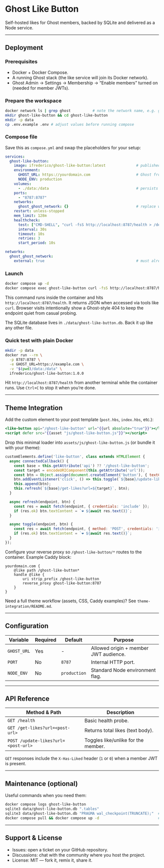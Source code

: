 # Ghost Like Button

Self-hosted likes for Ghost members, backed by SQLite and delivered as a Node service.

---

## Deployment

### Prerequisites

- Docker + Docker Compose.
- A running Ghost stack (the like service will join its Docker network).
- Ghost Admin → Settings → Membership → “Enable members” turned on (needed for member JWTs).

### Prepare the workspace

```bash
docker network ls | grep ghost          # note the network name, e.g. ghost_ghost_network
mkdir ghost-like-button && cd ghost-like-button
mkdir -p data
cp .env.example .env # adjust values before running compose 
```

### Compose file

Save this as `compose.yml` and swap the placeholders for your setup:

```yaml
services:
  ghost-like-button:
    image: ifrederico/ghost-like-button:latest              # published Docker Hub image
    environment:
      GHOST_URL: https://yourdomain.com                     # Ghost frontend URL
      NODE_ENV: production
    volumes:
      - ./data:/data                                        # persists ghost-like-button.db
    ports:
      - "8787:8787"
    networks:
      ghost_ghost_network: {}                               # replace with your Ghost network name
    restart: unless-stopped
    mem_limit: 128m
    healthcheck:
      test: ["CMD-SHELL", "curl -fsS http://localhost:8787/health > /dev/null"]
      interval: 30s
      timeout: 10s
      retries: 3
      start_period: 10s

networks:
  ghost_ghost_network:
    external: true                                          # must already exist
```

### Launch

```bash
docker compose up -d
docker compose exec ghost-like-button curl -fsS http://localhost:8787/health
```

This command runs inside the container and hits `http://localhost:8787/health`. It returns JSON when accessed via tools like `curl`. Browser visits intentionally show a Ghost-style 404 to keep the endpoint quiet from casual probing.

The SQLite database lives in `./data/ghost-like-button.db`. Back it up like any other file.

### Quick test with plain Docker

```bash
mkdir -p data
docker run --rm \
  -p 8787:8787 \
  -e GHOST_URL=https://example.com \
  -v "$(pwd)/data:/data" \
  ifrederico/ghost-like-button:1.0.0
```

Hit `http://localhost:8787/health` from another terminal while the container runs. Use `Ctrl+C` to stop it when you’re done.

---

## Theme Integration

Add the custom element to your post template (`post.hbs`, `index.hbs`, etc.):

```handlebars
<like-button api="/ghost-like-button" url="{{url absolute="true"}}"></like-button>
<script defer src="{{asset "js/ghost-like-button.js"}}"></script>
```

Drop this minimal loader into `assets/js/ghost-like-button.js` (or bundle it with your theme):

```javascript
customElements.define('like-button', class extends HTMLElement {
  async connectedCallback() {
    const base = this.getAttribute('api') ?? '/ghost-like-button';
    const target = encodeURIComponent(this.getAttribute('url'));
    const btn = Object.assign(document.createElement('button'), { textContent: '❤ 0' });
    btn.addEventListener('click', () => this.toggle(`${base}/update-likes?url=${target}`, btn));
    this.append(btn);
    this.refresh(`${base}/get-likes?url=${target}`, btn);
  }

  async refresh(endpoint, btn) {
    const res = await fetch(endpoint, { credentials: 'include' });
    if (res.ok) btn.textContent = `❤ ${await res.text()}`;
  }

  async toggle(endpoint, btn) {
    const res = await fetch(endpoint, { method: 'POST', credentials: 'include' });
    if (res.ok) btn.textContent = `❤ ${await res.text()}`;
  }
});
```

Configure your reverse proxy so `/ghost-like-button/*` routes to the container. Example Caddy block:

```caddyfile
yourdomain.com {
    @like path /ghost-like-button*
    handle @like {
        uri strip_prefix /ghost-like-button
        reverse_proxy ghost-like-button:8787
    }
}
```

Need a full theme workflow (assets, CSS, Caddy examples)? See `theme-integration/README.md`.

---

## Configuration

| Variable    | Required | Default | Purpose                               |
|-------------|----------|---------|---------------------------------------|
| `GHOST_URL` | Yes      | -       | Allowed origin + member JWT audience. |
| `PORT`      | No       | `8787`  | Internal HTTP port.                   |
| `NODE_ENV`  | No       | `production` | Standard Node environment flag. |

---

## API Reference

| Method & Path                     | Description                         |
|-----------------------------------|-------------------------------------|
| `GET /health`                     | Basic health probe.                 |
| `GET /get-likes?url=<post-url>`   | Returns total likes (text body).    |
| `POST /update-likes?url=<post-url>` | Toggles like/unlike for the member. |

`GET` responses include the `X-Has-Liked` header (`1` or `0`) when a member JWT is present.

---

## Maintenance (optional)

Useful commands when you need them:

```bash
docker compose logs ghost-like-button
sqlite3 data/ghost-like-button.db ".tables"
sqlite3 data/ghost-like-button.db "PRAGMA wal_checkpoint(TRUNCATE);"  # compacts WAL, optional
docker compose pull && docker compose up -d                           # upgrade to new image
```

---

## Support & License

- Issues: open a ticket on your GitHub repository.
- Discussions: chat with the community where you host the project.
- License: MIT — fork it, remix it, share it.